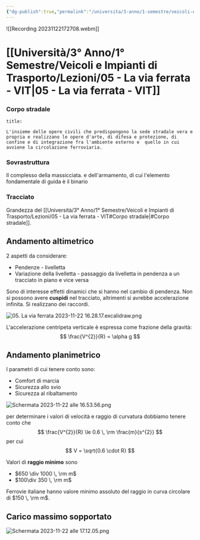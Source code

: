 ```yaml
---
{"dg-publish":true,"permalink":"/universita/3-anno/1-semestre/veicoli-e-impianti-di-trasporto/lezioni/05-la-via-ferrata-vit/"}
---
```




![[Recording 20231122172708.webm]]

# [[Università/3° Anno/1° Semestre/Veicoli e Impianti di Trasporto/Lezioni/05 - La via ferrata - VIT\|05 - La via ferrata - VIT]]

### Corpo stradale

```ad-Definizione
title: 

L'insieme delle opere civili che predispongono la sede stradale vera e propria e realizzano le opere d'arte, di difesa e protezione, di confine e di integrazione fra l'ambiente esterno e  quello in cui avviene la circolazione ferroviaria.

```


### Sovrastruttura

Il complesso della massicciata. e dell'armamento, di cui l'elemento fondamentale di guida è il binario

### Tracciato

Grandezza del [[Università/3° Anno/1° Semestre/Veicoli e Impianti di Trasporto/Lezioni/05 - La via ferrata - VIT#Corpo stradale\|#Corpo stradale]].

## Andamento altimetrico

2 aspetti da considerare:
- Pendenze - livelletta
- Variazione della livelletta - passaggio da livelletta in pendenza a un tracciato in piano e vice versa

Sono di interesse effetti dinamici che si hanno nel cambio di pendenza. Non si possono avere **cuspidi** nel tracciato, altrimenti si avrebbe accelerazione infinita.
Si realizzano dei raccordi.

![05. La via ferrata 2023-11-22 16.28.17.excalidraw.png](/img/user/Excalidraw/05.%20La%20via%20ferrata%202023-11-22%2016.28.17.excalidraw.png)


L'accelerazione centripeta verticale è espressa come frazione della gravità:
$$
\frac{V^{2}}{R} = \alpha g
$$

## Andamento planimetrico
I parametri di cui tenere conto sono:
- Comfort di marcia
- Sicurezza allo svio
- Sicurezza al ribaltamento

![Schermata 2023-11-22 alle 16.53.56.png](/img/user/Universit%C3%A0/3%C2%B0%20Anno/1%C2%B0%20Semestre/Veicoli%20e%20Impianti%20di%20Trasporto/Lezioni/allegati/Schermata%202023-11-22%20alle%2016.53.56.png)

per determinare i valori di velocità e raggio di curvatura dobbiamo tenere conto che
$$
\frac{V^{2}}{R} \le 0.6 \, \rm \frac{m}{s^{2}}
$$
per cui 
$$
V = \sqrt{0.6 \cdot R}
$$


Valori di **raggio minimo** sono
- $650 \div 1000 \, \rm m$
- $100\div 350 \, \rm m$

Ferrovie italiane hanno valore minimo assoluto del raggio in curva circolare di $150 \, \rm m$.

## Carico massimo sopportato

![Schermata 2023-11-22 alle 17.12.05.png](/img/user/Universit%C3%A0/3%C2%B0%20Anno/1%C2%B0%20Semestre/Veicoli%20e%20Impianti%20di%20Trasporto/Lezioni/allegati/Schermata%202023-11-22%20alle%2017.12.05.png)

